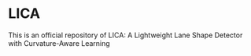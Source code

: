 # LICA
This is an official repository of LICA: A Lightweight Lane Shape Detector with Curvature-Aware Learning

